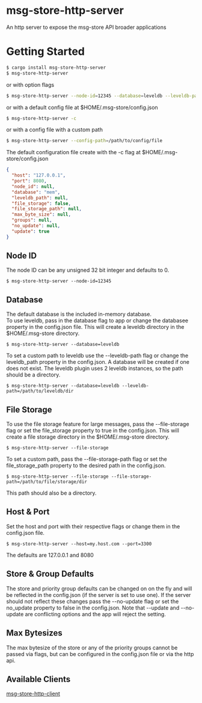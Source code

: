 # msg-store-http-server
An http server to expose the msg-store API broader applications

# Getting Started
```bash
$ cargo install msg-store-http-server
$ msg-store-http-server
```
or with option flags
```bash
$ msg-store-http-server --node-id=12345 --database=leveldb --leveldb-path=/path/to/leveldb/dir --file-storage-path=/path/to/filestorage/dir
```

or with a default config file at $HOME/.msg-store/config.json
```bash
$ msg-store-http-server -c
```

or with a config file with a custom path
```bash
$ msg-store-http-server --config-path=/path/to/config/file
```

The default configuration file create with the -c flag at $HOME/.msg-store/config.json
```json
{
  "host": "127.0.0.1",
  "port": 8080,
  "node_id": null,
  "database": "mem",
  "leveldb_path": null,
  "file_storage": false,
  "file_storage_path": null,
  "max_byte_size": null,
  "groups": null,
  "no_update": null,
  "update": true
}
```

## Node ID
The node ID can be any unsigned 32 bit integer and defaults to 0.
```
$ msg-store-http-server --node-id=12345
```

## Database
The default database is the included in-memory database.   
To use leveldb, pass in the database flag to app or change the databasee property in the config.json file. This will create a leveldb directory in the $HOME/.msg-store directory.
```
$ msg-store-http-server --database=leveldb
```
To set a custom path to leveldb use the --leveldb-path flag or change the leveldb_path property in the config.json. A database will be created if one does not exist. The leveldb plugin uses 2 leveldb instances, so the path should be a directory.
```
$ msg-store-http-server --database=leveldb --leveldb-path=/path/to/leveldb/dir
```

## File Storage
To use the file storage feature for large messages, pass the --file-storage flag or set the file_storage property to true in the config.json. This will create a file storage directory in the $HOME/.msg-store directory.
```
$ msg-store-http-server --file-storage
```
To set a custom path, pass the --file-storage-path flag or set the file_storage_path property to the desired path in the config.json.
```
$ msg-store-http-server --file-storage --file-storage-path=/path/to/file/storage/dir
```
This path should also be a directory.

## Host & Port
Set the host and port with their respective flags or change them in the config.json file.
```
$ msg-store-http-server --host=my.host.com --port=3300
```
The defaults are 127.0.0.1 and 8080

## Store & Group Defaults
The store and priority group defaults can be changed on on the fly and will be reflected in the config.json (if the server is set to use one). If the server should not reflect these changes pass the --no-update flag or set the no_update property to false in the config.json.
Note that --update and --no-update are conflicting options and the app will reject the setting.

## Max Bytesizes
The max bytesize of the store or any of the priority groups cannot be passed via flags, but can be configured in the config.json file or via the http api.

## Available Clients
[msg-store-http-client](https://www.npmjs.com/package/msg-store-http-client)